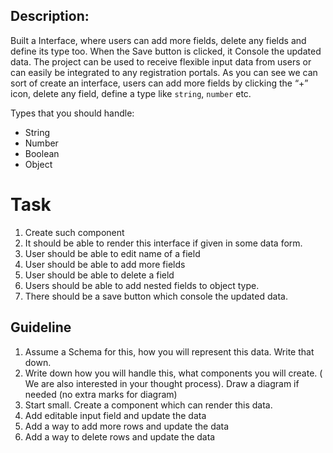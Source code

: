 
## Description:
Built a Interface, where users can add more fields, delete any fields and define its type too. When the Save button is clicked, it Console the updated data. The project can be used to receive flexible input data from users or can easily be integrated to any registration portals. As you can see we can sort of create an interface, users can add more fields by clicking the “+”
icon, delete any field, define a type like `string`, `number` etc.

Types that you should handle:
- String
- Number
- Boolean
- Object

# Task
1. Create such component
2. It should be able to render this interface if given in some data form.
3. User should be able to edit name of a field
4. User should be able to add more fields
5. User should be able to delete a field
6. Users should be able to add nested fields to object type.
7. There should be a save button which console the updated data.

## Guideline
1. Assume a Schema for this, how you will represent this data. Write that down.
2. Write down how you will handle this, what components you will create. ( We are also interested in your thought process). Draw a diagram if needed (no extra marks for diagram)
3. Start small. Create a component which can render this data.
4. Add editable input field and update the data
5. Add a way to add more rows and update the data
6. Add a way to delete rows and update the data
